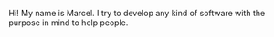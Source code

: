 Hi!
My name is Marcel. I try to develop any kind of software with the purpose in mind to help people. 
